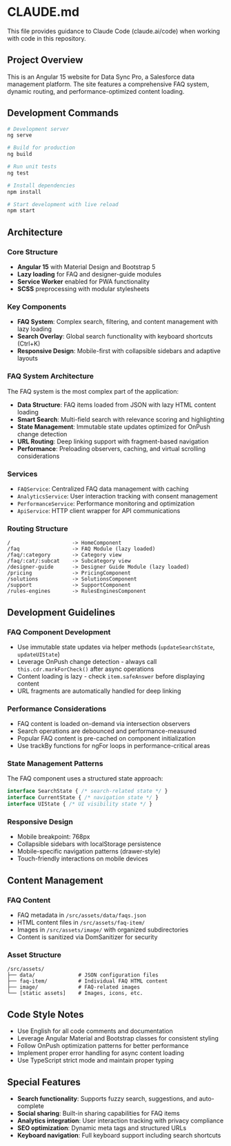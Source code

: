# CLAUDE.md

This file provides guidance to Claude Code (claude.ai/code) when working with code in this repository.

## Project Overview

This is an Angular 15 website for Data Sync Pro, a Salesforce data management platform. The site features a comprehensive FAQ system, dynamic routing, and performance-optimized content loading.

## Development Commands

```bash
# Development server
ng serve

# Build for production
ng build

# Run unit tests
ng test

# Install dependencies
npm install

# Start development with live reload
npm start
```

## Architecture

### Core Structure
- **Angular 15** with Material Design and Bootstrap 5
- **Lazy loading** for FAQ and designer-guide modules
- **Service Worker** enabled for PWA functionality
- **SCSS** preprocessing with modular stylesheets

### Key Components
- **FAQ System**: Complex search, filtering, and content management with lazy loading
- **Search Overlay**: Global search functionality with keyboard shortcuts (Ctrl+K)
- **Responsive Design**: Mobile-first with collapsible sidebars and adaptive layouts

### FAQ System Architecture
The FAQ system is the most complex part of the application:

- **Data Structure**: FAQ items loaded from JSON with lazy HTML content loading
- **Smart Search**: Multi-field search with relevance scoring and highlighting
- **State Management**: Immutable state updates optimized for OnPush change detection
- **URL Routing**: Deep linking support with fragment-based navigation
- **Performance**: Preloading observers, caching, and virtual scrolling considerations

### Services
- `FAQService`: Centralized FAQ data management with caching
- `AnalyticsService`: User interaction tracking with consent management
- `PerformanceService`: Performance monitoring and optimization
- `ApiService`: HTTP client wrapper for API communications

### Routing Structure
```
/                    -> HomeComponent
/faq                 -> FAQ Module (lazy loaded)
/faq/:category       -> Category view
/faq/:cat/:subcat    -> Subcategory view
/designer-guide      -> Designer Guide Module (lazy loaded)
/pricing             -> PricingComponent
/solutions           -> SolutionsComponent
/support             -> SupportComponent
/rules-engines       -> RulesEnginesComponent
```

## Development Guidelines

### FAQ Component Development
- Use immutable state updates via helper methods (`updateSearchState`, `updateUIState`)
- Leverage OnPush change detection - always call `this.cdr.markForCheck()` after async operations
- Content loading is lazy - check `item.safeAnswer` before displaying content
- URL fragments are automatically handled for deep linking

### Performance Considerations
- FAQ content is loaded on-demand via intersection observers
- Search operations are debounced and performance-measured
- Popular FAQ content is pre-cached on component initialization
- Use trackBy functions for ngFor loops in performance-critical areas

### State Management Patterns
The FAQ component uses a structured state approach:
```typescript
interface SearchState { /* search-related state */ }
interface CurrentState { /* navigation state */ }
interface UIState { /* UI visibility state */ }
```

### Responsive Design
- Mobile breakpoint: 768px
- Collapsible sidebars with localStorage persistence
- Mobile-specific navigation patterns (drawer-style)
- Touch-friendly interactions on mobile devices

## Content Management

### FAQ Content
- FAQ metadata in `/src/assets/data/faqs.json`
- HTML content files in `/src/assets/faq-item/`
- Images in `/src/assets/image/` with organized subdirectories
- Content is sanitized via DomSanitizer for security

### Asset Structure
```
/src/assets/
├── data/              # JSON configuration files
├── faq-item/          # Individual FAQ HTML content
├── image/             # FAQ-related images
└── [static assets]    # Images, icons, etc.
```

## Code Style Notes

- Use English for all code comments and documentation
- Leverage Angular Material and Bootstrap classes for consistent styling
- Follow OnPush optimization patterns for better performance
- Implement proper error handling for async content loading
- Use TypeScript strict mode and maintain proper typing

## Special Features

- **Search functionality**: Supports fuzzy search, suggestions, and auto-complete
- **Social sharing**: Built-in sharing capabilities for FAQ items
- **Analytics integration**: User interaction tracking with privacy compliance
- **SEO optimization**: Dynamic meta tags and structured URLs
- **Keyboard navigation**: Full keyboard support including search shortcuts